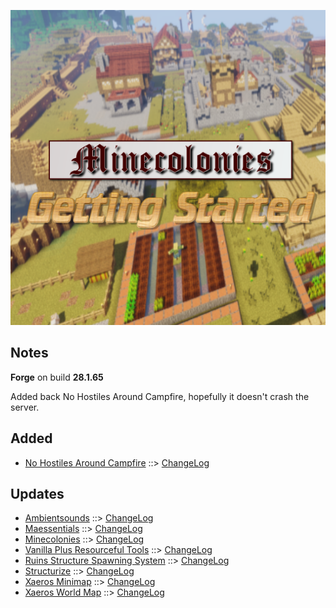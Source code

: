 ![MCGS LOGO](https://github.com/kreezxil/kreezcraft.com/blob/master/mcgs%20logo.png)

## Notes
**Forge** on build **28.1.65**

Added back No Hostiles Around Campfire, hopefully it doesn't crash the server.

## Added
- [No Hostiles Around Campfire](https://www.curseforge.com/minecraft/mc-mods/no-hostiles-around-campfire) ::> [ChangeLog](https://www.curseforge.com/minecraft/mc-mods/no-hostiles-around-campfire/files/2815483)

## Updates
- [Ambientsounds](https://www.curseforge.com/minecraft/mc-mods/ambientsounds) ::> [ChangeLog](https://www.curseforge.com/minecraft/mc-mods/ambientsounds/files/2814382)
- [Maessentials](https://www.curseforge.com/minecraft/mc-mods/maessentials) ::> [ChangeLog](https://www.curseforge.com/minecraft/mc-mods/maessentials/files/2815523)
- [Minecolonies](https://www.curseforge.com/minecraft/mc-mods/minecolonies) ::> [ChangeLog](https://www.curseforge.com/minecraft/mc-mods/minecolonies/files/2815168)
- [Vanilla Plus Resourceful Tools](https://www.curseforge.com/minecraft/mc-mods/vanilla-plus-resourceful-tools) ::> [ChangeLog](https://www.curseforge.com/minecraft/mc-mods/vanilla-plus-resourceful-tools/files/2814572)
- [Ruins Structure Spawning System](https://www.curseforge.com/minecraft/mc-mods/ruins-structure-spawning-system) ::> [ChangeLog](https://www.curseforge.com/minecraft/mc-mods/ruins-structure-spawning-system/files/2815458)
- [Structurize](https://www.curseforge.com/minecraft/mc-mods/structurize) ::> [ChangeLog](https://www.curseforge.com/minecraft/mc-mods/structurize/files/2812936)
- [Xaeros Minimap](https://www.curseforge.com/minecraft/mc-mods/xaeros-minimap) ::> [ChangeLog](https://www.curseforge.com/minecraft/mc-mods/xaeros-minimap/files/2814868)
- [Xaeros World Map](https://www.curseforge.com/minecraft/mc-mods/xaeros-world-map) ::> [ChangeLog](https://www.curseforge.com/minecraft/mc-mods/xaeros-world-map/files/2814874)
